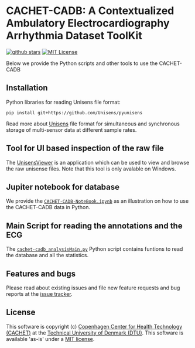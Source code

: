 # CACHET-CADB:  A Contextualized Ambulatory Electrocardiography Arrhythmia Dataset ToolKit

[![github stars](https://img.shields.io/github/stars/cph-cachet/carp.sensing-flutter.svg?style=flat&logo=github&colorB=deeppink&label=stars)](https://github.com/cph-cachet/carp.sensing-flutter)
[![MIT License](https://img.shields.io/badge/license-MIT-purple.svg)](https://opensource.org/licenses/MIT)

Below we provide the Python scripts and other tools to use the CACHET-CADB



## Installation

Python libraries for reading Unisens file format:

```pip install git+https://github.com/Unisens/pyunisens```

Read more about [Unisens](http://unisens.org/features.html) file format for simultaneous and synchronous storage of multi-sensor data at different sample rates.
 
 ## Tool for UI based inspection of the raw file
 
 The [UnisensViewer](http://software.unisens.org/download/UnisensViewer/UnisensViewer_Setup.exe) is an application which can be used to view and browse the raw unisense files. Note that this tool is only avalable on Windows.
 
 
##  Jupiter notebook for database

We provide the [`CACHET-CADB-NoteBook.ipynb`](https://github.com/cph-cachet/cachet-ecg-db/blob/master/CACHET-CADB-NoteBook.ipynb) as an illustration on how to use the CACHET-CADB data in Python.

## Main Script for reading the annotations and the ECG 

The [`cachet-cadb_analysisMain.py`](https://github.com/cph-cachet/cachet-ecg-db/blob/master/cachet-cadb_analysisMain.py) Python script contains funtions to read the database and all the statistics.

## Features and bugs

Please read about existing issues and file new feature requests and bug reports at the [issue tracker][tracker].

[tracker]: https://github.com/cph-cachet/cachet-ecg-db/issues

## License

This software is copyright (c) [Copenhagen Center for Health Technology (CACHET)](https://www.cachet.dk/) at the [Technical University of Denmark (DTU)](https://www.dtu.dk).
This software is available 'as-is' under a [MIT license](https://github.com/cph-cachet/cachet-ecg-db/blob/master/LICENSE).

